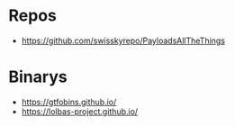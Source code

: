 # Repos

- https://github.com/swisskyrepo/PayloadsAllTheThings

# Binarys

- https://gtfobins.github.io/
- https://lolbas-project.github.io/
